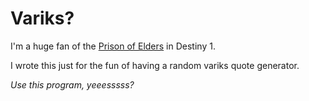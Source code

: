 # Variks?

I'm a huge fan of the [Prison of Elders](https://www.destinypedia.com/Prison_of_Elders) in Destiny 1.

I wrote this just for the fun of having a random variks quote generator.

_Use this program, yeeesssss?_
